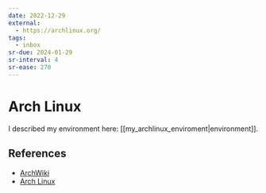 ```yaml
---
date: 2022-12-29
external:
  - https://archlinux.org/
tags:
  - inbox
sr-due: 2024-01-29
sr-interval: 4
sr-ease: 270
---
```

# Arch Linux

I described my environment here: [[my_archlinux_enviroment|environment]].

## References

- [ArchWiki](https://wiki.archlinux.org/)
- [Arch Linux](https://archlinux.org/)


